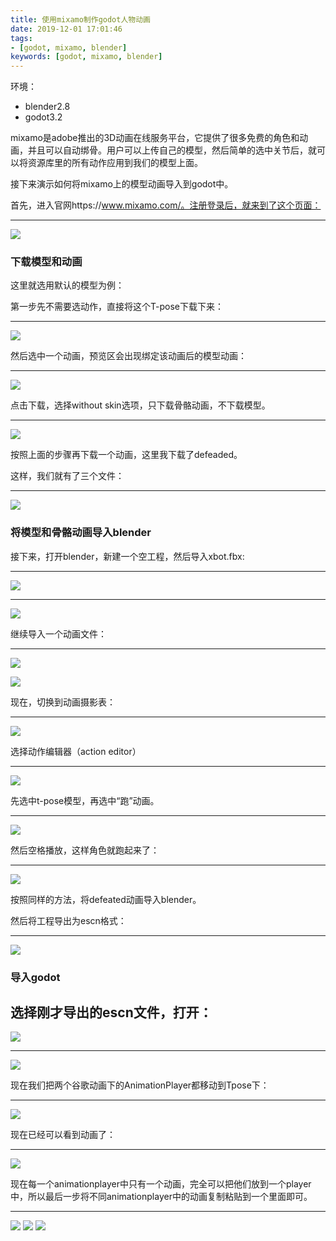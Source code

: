 ```yaml
---
title: 使用mixamo制作godot人物动画
date: 2019-12-01 17:01:46
tags: 
- [godot, mixamo, blender]
keywords: [godot, mixamo, blender]
---
```


环境：
* blender2.8
* godot3.2

mixamo是adobe推出的3D动画在线服务平台，它提供了很多免费的角色和动画，并且可以自动绑骨。用户可以上传自己的模型，然后简单的选中关节后，就可以将资源库里的所有动作应用到我们的模型上面。

接下来演示如何将mixamo上的模型动画导入到godot中。

首先，进入官网https://www.mixamo.com/。注册登录后，就来到了这个页面：

---
![](./../images/godot-import-animation-from-mixamo/1.png)

### 下载模型和动画

这里就选用默认的模型为例：

第一步先不需要选动作，直接将这个T-pose下载下来：

---
![](./../images/godot-import-animation-from-mixamo/2.png)

然后选中一个动画，预览区会出现绑定该动画后的模型动画：

---
![](./../images/godot-import-animation-from-mixamo/3.png)


点击下载，选择without skin选项，只下载骨骼动画，不下载模型。

---
![](./../images/godot-import-animation-from-mixamo/4.png)

按照上面的步骤再下载一个动画，这里我下载了defeaded。

这样，我们就有了三个文件：

---
![](./../images/godot-import-animation-from-mixamo/5.png)

### 将模型和骨骼动画导入blender

接下来，打开blender，新建一个空工程，然后导入xbot.fbx:

---
![](./../images/godot-import-animation-from-mixamo/6.png)

---
![](./../images/godot-import-animation-from-mixamo/6-1.png)

继续导入一个动画文件：

---
![](./../images/godot-import-animation-from-mixamo/6-2.png)

![](./../images/godot-import-animation-from-mixamo/6-3.png)

现在，切换到动画摄影表：

---
![](./../images/godot-import-animation-from-mixamo/7.png)

选择动作编辑器（action editor）

---
![](./../images/godot-import-animation-from-mixamo/7-2.png)

先选中t-pose模型，再选中“跑”动画。

---
![](./../images/godot-import-animation-from-mixamo/7-3.png)

然后空格播放，这样角色就跑起来了：

---

![](./../images/godot-import-animation-from-mixamo/a.gif)

按照同样的方法，将defeated动画导入blender。

然后将工程导出为escn格式：

---
![](./../images/godot-import-animation-from-mixamo/8.png)

### 导入godot

选择刚才导出的escn文件，打开：
---
![](./../images/godot-import-animation-from-mixamo/9.png)

---
![](./../images/godot-import-animation-from-mixamo/9-1.png)

现在我们把两个谷歌动画下的AnimationPlayer都移动到Tpose下：

---
![](./../images/godot-import-animation-from-mixamo/9-2.png)

现在已经可以看到动画了：

---
![](./../images/godot-import-animation-from-mixamo/10.png)


现在每一个animationplayer中只有一个动画，完全可以把他们放到一个player中，所以最后一步将不同animationplayer中的动画复制粘贴到一个里面即可。


---
![](./../images/godot-import-animation-from-mixamo/11.png)
![](./../images/godot-import-animation-from-mixamo/11-1.png)
![](./../images/godot-import-animation-from-mixamo/11-2.png)